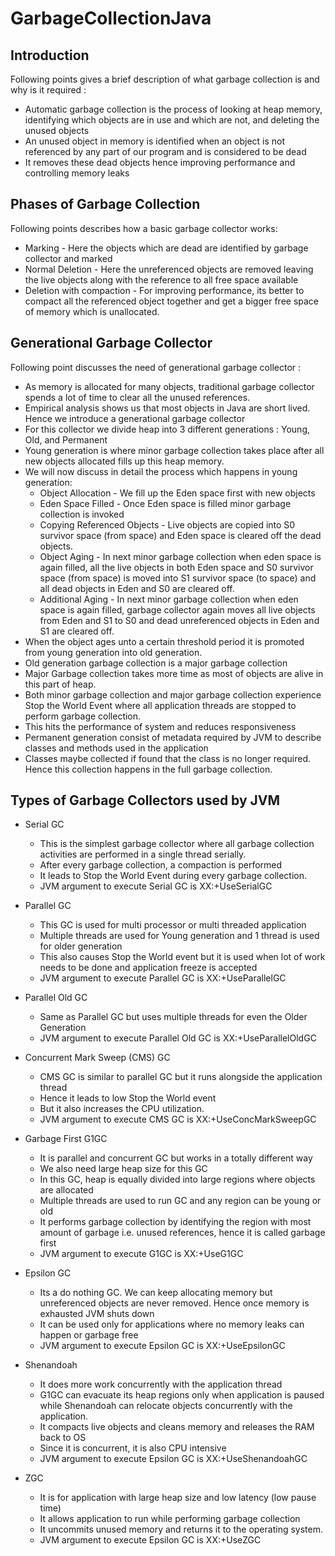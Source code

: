 # GarbageCollectionJava

## Introduction

Following points gives a brief description of what garbage collection is and why is it required :

- Automatic garbage collection is the process of looking at heap memory, identifying which objects are in use and which are not, and deleting the unused objects
- An unused object in memory is identified when an object is not referenced by any part of our program and is considered to be dead
- It removes these dead objects hence improving performance and controlling memory leaks

## Phases of Garbage Collection

Following points describes how a basic garbage collector works:

- Marking - Here the objects which are dead are identified by garbage collector and marked
- Normal Deletion - Here the unreferenced objects are removed leaving the live objects along with the reference to all free space available
- Deletion with compaction - For improving performance, its better to compact all the referenced object together and get a bigger free space of memory which is unallocated.

## Generational Garbage Collector

Following point discusses the need of generational garbage collector :

- As memory is allocated for many objects, traditional garbage collector spends a lot of time to clear all the unused references.
- Empirical analysis shows us that most objects in Java are short lived. Hence we introduce a generational garbage collector
- For this collector we divide heap into 3 different generations : Young, Old, and Permanent
- Young generation is where minor garbage collection takes place after all new objects allocated fills up this heap memory.
- We will now discuss in detail the process which happens in young generation:
  - Object Allocation - We fill up the Eden space first with new objects
  - Eden Space Filled - Once Eden space is filled minor garbage collection is invoked
  - Copying Referenced Objects - Live objects are copied into S0 survivor space (from space) and Eden space is cleared off the dead objects.
  - Object Aging - In next minor garbage collection when eden space is again filled, all the live objects in both Eden space and S0 survivor space (from space) is moved into S1 survivor space (to space) and all dead objects in Eden and S0 are cleared off.
  - Additional Aging - In next minor garbage collection when eden space is again filled, garbage collector again moves all live objects from Eden and S1 to S0 and dead unreferenced objects in Eden and S1 are cleared off.
- When the object ages unto a certain threshold period it is promoted from young generation into old generation. 
- Old generation garbage collection is a major garbage collection
- Major Garbage collection takes more time as most of objects are alive in this part of heap.
- Both minor garbage collection and major garbage collection experience Stop the World Event where all application threads are stopped to perform garbage collection.
- This hits the performance of system and reduces responsiveness
- Permanent generation consist of metadata required by JVM to describe classes and methods used in the application
- Classes maybe collected if found that the class is no longer required. Hence this collection happens in the full garbage collection.

## Types of Garbage Collectors used by JVM

- Serial GC
  - This is the simplest garbage collector where all garbage collection activities are performed in a single thread serially.
  - After every garbage collection, a compaction is performed
  - It leads to Stop the World Event during every garbage collection.
  - JVM argument to execute Serial GC is XX:+UseSerialGC

- Parallel GC
  - This GC is used for multi processor or multi threaded application
  - Multiple threads are used for Young generation and 1 thread is used for older generation
  - This also causes Stop the World event but it is used when lot of work needs to be done and application freeze is accepted
  - JVM argument to execute Parallel GC is XX:+UseParallelGC

- Parallel Old GC 
  - Same as Parallel GC but uses multiple threads for even the Older Generation
  - JVM argument to execute Parallel Old GC is XX:+UseParallelOldGC

- Concurrent Mark Sweep (CMS) GC
  - CMS GC is similar to parallel GC but it runs alongside the application thread
  - Hence it leads to low Stop the World event
  - But it also increases the CPU utilization.
  - JVM argument to execute CMS GC is XX:+UseConcMarkSweepGC

- Garbage First G1GC
  - It is parallel and concurrent GC but works in a totally different way
  - We also need large heap size for this GC
  - In this GC, heap is equally divided into large regions where objects are allocated
  - Multiple threads are used to run GC and any region can be young or old
  - It performs garbage collection by identifying the region with most amount of garbage i.e. unused references, hence it is called garbage first
  - JVM argument to execute G1GC is XX:+UseG1GC

- Epsilon GC
  - Its a do nothing GC. We can keep allocating memory but unreferenced objects are never removed. Hence once memory is exhausted JVM shuts down
  - It can be used only for applications where no memory leaks can happen or garbage free
  - JVM argument to execute Epsilon GC is XX:+UseEpsilonGC

- Shenandoah 
  - It does more work concurrently with the application thread
  - G1GC can evacuate its heap regions only when application is paused while Shenandoah can relocate objects concurrently with the application.
  - It compacts live objects and cleans memory and releases the RAM back to OS 
  - Since it is concurrent, it is also CPU intensive
  - JVM argument to execute Epsilon GC is XX:+UseShenandoahGC

- ZGC
  - It is for application with large heap size and low latency (low pause time)
  - It allows application to run while performing garbage collection
  - It uncommits unused memory and returns it to the operating system.
  - JVM argument to execute Epsilon GC is XX:+UseZGC
